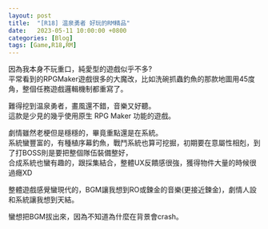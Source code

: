 ```yaml
---
layout: post
title:  "[R18] 温泉勇者 好玩的RM精品"
date:   2023-05-11 10:00:00 +0800
categories: [Blog]
tags: [Game,R18,RM]
---
```


因為我本身不玩重口，純愛型的遊戲似乎不多?  
平常看到的RPGMaker遊戲很多的大魔改，比如洗碗抓蟲釣魚的那款地圖用45度角，整個任務遊戲邏輯機制都重寫了。

難得挖到温泉勇者，畫風還不錯，音樂又好聽。  
這款是少見的幾乎使用原生 RPG Maker 功能的遊戲。

劇情雖然老梗但是穩穩的，畢竟重點還是在系統。  
系統蠻豐富的，有種植序幕釣魚，戰鬥系統也算可挖掘，初期要在意屬性相剋，到了打BOSS則是要把整個隊伍裝備整好，  
合成系統也蠻有趣的，跟採集結合，整體UX反饋感很強，獲得物件大量的時候很過癮XD

整體遊戲感覺蠻現代的，BGM讓我想到RO或鍊金的音樂(更接近鍊金)，劇情人設和系統讓我想到天結。

蠻想把BGM拔出來，因為不知道為什麼在背景會crash。